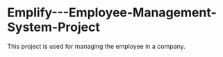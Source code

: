# Emplify---Employee-Management-System-Project
This project is used for managing the employee in a company. 

